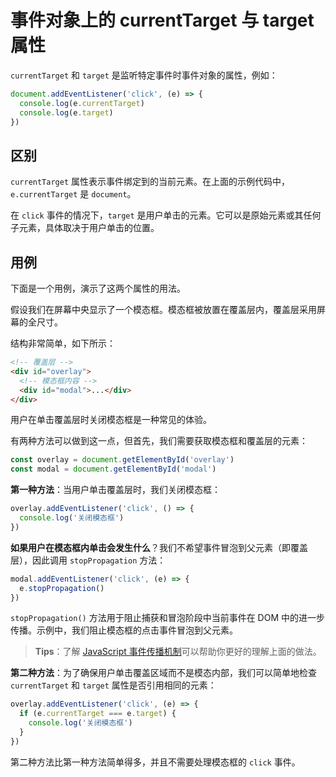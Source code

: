 # 事件对象上的 currentTarget 与 target 属性

`currentTarget` 和 `target` 是监听特定事件时事件对象的属性，例如：

```js
document.addEventListener('click', (e) => {
  console.log(e.currentTarget)
  console.log(e.target)
})
```

## 区别

`currentTarget` 属性表示事件绑定到的当前元素。在上面的示例代码中，`e.currentTarget` 是 `document`。

在 `click` 事件的情况下，`target` 是用户单击的元素。它可以是原始元素或其任何子元素，具体取决于用户单击的位置。

## 用例

下面是一个用例，演示了这两个属性的用法。

假设我们在屏幕中央显示了一个模态框。模态框被放置在覆盖层内，覆盖层采用屏幕的全尺寸。

结构非常简单，如下所示：

```html
<!-- 覆盖层 -->
<div id="overlay">
  <!-- 模态框内容 -->
  <div id="modal">...</div>
</div>
```

用户在单击覆盖层时关闭模态框是一种常见的体验。

有两种方法可以做到这一点，但首先，我们需要获取模态框和覆盖层的元素：

```js
const overlay = document.getElementById('overlay')
const modal = document.getElementById('modal')
```

**第一种方法**：当用户单击覆盖层时，我们关闭模态框：

```js
overlay.addEventListener('click', () => {
  console.log('关闭模态框')
})
```

**如果用户在模态框内单击会发生什么**？我们不希望事件冒泡到父元素（即覆盖层），因此调用 `stopPropagation` 方法：

```js
modal.addEventListener('click', (e) => {
  e.stopPropagation()
})
```

`stopPropagation()` 方法用于阻止捕获和冒泡阶段中当前事件在 DOM 中的进一步传播。示例中，我们阻止模态框的点击事件冒泡到父元素。

> **Tips**：了解 [JavaScript 事件传播机制](https://github.com/lio-zero/blog/blob/main/DOM/JavaScript%20%E4%BA%8B%E4%BB%B6%E4%BC%A0%E6%92%AD%E6%9C%BA%E5%88%B6.md)可以帮助你更好的理解上面的做法。

**第二种方法**：为了确保用户单击覆盖区域而不是模态内部，我们可以简单地检查 `currentTarget` 和 `target` 属性是否引用相同的元素：

```js
overlay.addEventListener('click', (e) => {
  if (e.currentTarget === e.target) {
    console.log('关闭模态框')
  }
})
```

第二种方法比第一种方法简单得多，并且不需要处理模态框的 `click` 事件。
